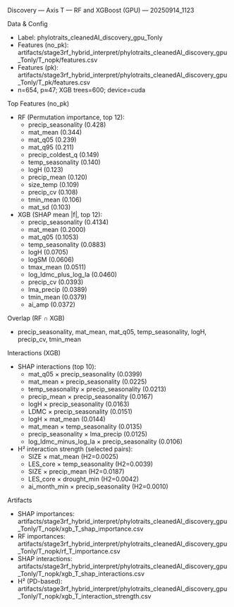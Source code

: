 Discovery — Axis T — RF and XGBoost (GPU) — 20250914_1123

Data & Config
- Label: phylotraits_cleanedAI_discovery_gpu_Tonly
- Features (no_pk): artifacts/stage3rf_hybrid_interpret/phylotraits_cleanedAI_discovery_gpu_Tonly/T_nopk/features.csv
- Features (pk): artifacts/stage3rf_hybrid_interpret/phylotraits_cleanedAI_discovery_gpu_Tonly/T_pk/features.csv
- n=654, p≈47; XGB trees=600; device=cuda

Top Features (no_pk)
- RF (Permutation importance, top 12):
  - precip_seasonality (0.428)
  - mat_mean (0.344)
  - mat_q05 (0.239)
  - mat_q95 (0.211)
  - precip_coldest_q (0.149)
  - temp_seasonality (0.140)
  - logH (0.123)
  - precip_mean (0.120)
  - size_temp (0.109)
  - precip_cv (0.108)
  - tmin_mean (0.106)
  - mat_sd (0.103)
- XGB (SHAP mean |f|, top 12):
  - precip_seasonality (0.4134)
  - mat_mean (0.2000)
  - mat_q05 (0.1053)
  - temp_seasonality (0.0883)
  - logH (0.0705)
  - logSM (0.0606)
  - tmax_mean (0.0511)
  - log_ldmc_plus_log_la (0.0460)
  - precip_cv (0.0393)
  - lma_precip (0.0389)
  - tmin_mean (0.0379)
  - ai_amp (0.0372)

Overlap (RF ∩ XGB)
- precip_seasonality, mat_mean, mat_q05, temp_seasonality, logH, precip_cv, tmin_mean

Interactions (XGB)
- SHAP interactions (top 10):
  - mat_q05 × precip_seasonality (0.0399)
  - mat_mean × precip_seasonality (0.0225)
  - temp_seasonality × precip_seasonality (0.0213)
  - precip_mean × precip_seasonality (0.0167)
  - logH × precip_seasonality (0.0163)
  - LDMC × precip_seasonality (0.0151)
  - logH × mat_mean (0.0144)
  - mat_mean × temp_seasonality (0.0135)
  - precip_seasonality × lma_precip (0.0125)
  - log_ldmc_minus_log_la × precip_seasonality (0.0106)
- H² interaction strength (selected pairs):
  - SIZE × mat_mean (H2=0.0025)
  - LES_core × temp_seasonality (H2=0.0039)
  - SIZE × precip_mean (H2=0.0187)
  - LES_core × drought_min (H2=0.0042)
  - ai_month_min × precip_seasonality (H2=0.0010)

Artifacts
- SHAP importances: artifacts/stage3rf_hybrid_interpret/phylotraits_cleanedAI_discovery_gpu_Tonly/T_nopk/xgb_T_shap_importance.csv
- RF importances: artifacts/stage3rf_hybrid_interpret/phylotraits_cleanedAI_discovery_gpu_Tonly/T_nopk/rf_T_importance.csv
- SHAP interactions: artifacts/stage3rf_hybrid_interpret/phylotraits_cleanedAI_discovery_gpu_Tonly/T_nopk/xgb_T_shap_interactions.csv
- H² (PD-based): artifacts/stage3rf_hybrid_interpret/phylotraits_cleanedAI_discovery_gpu_Tonly/T_nopk/xgb_T_interaction_strength.csv
